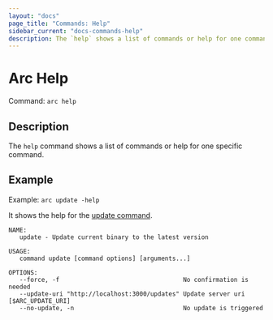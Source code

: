 ```yaml
---
layout: "docs"
page_title: "Commands: Help"
sidebar_current: "docs-commands-help"
description: The `help` shows a list of commands or help for one command.
---
```


# Arc Help

Command: `arc help`

## Description

The `help` command shows a list of commands or help for one specific command.

## Example

Example: `arc update -help`

It shows the help for the [update command](/docs/commands/update.html).

    NAME:
       update - Update current binary to the latest version

    USAGE:
       command update [command options] [arguments...]

    OPTIONS:
       --force, -f                                  No confirmation is needed
       --update-uri "http://localhost:3000/updates" Update server uri [$ARC_UPDATE_URI]
       --no-update, -n                              No update is triggered